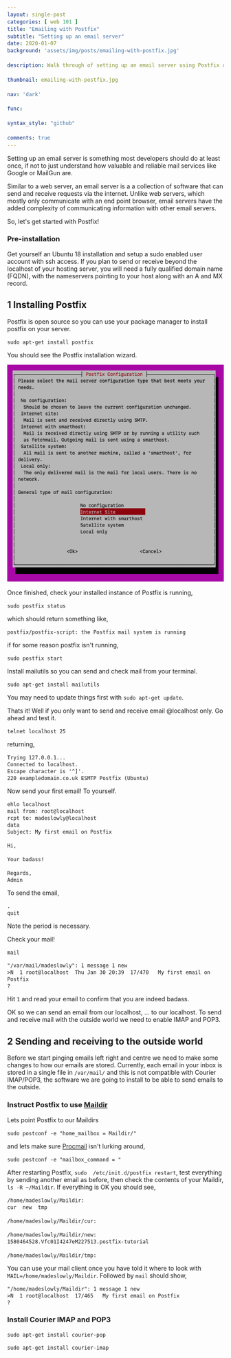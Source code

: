 ```yaml
---
layout: single-post
categories: [ web 101 ]
title: "Emailing with Postfix"
subtitle: "Setting up an email server"
date: 2020-01-07
background: 'assets/img/posts/emailing-with-postfix.jpg'

description: Walk through of setting up an email server using Postfix on an Ubuntu 18.

thumbnail: emailing-with-postfix.jpg

nav: 'dark'

func:

syntax_style: "github"

comments: true
---
```


Setting up an email server is something most developers should do at least once, if not to just understand how valuable and reliable mail services like Google or MailGun are.

Similar to a web server, an email server is a a collection of software that can send and receive requests via the internet. Unlike web servers, which mostly only communicate with an end point browser, email servers have the added complexity of communicating information with other email servers.

So, let's get started with Postfix!

### Pre-installation

Get yourself an Ubuntu 18 installation and setup a sudo enabled user account with ssh access. If you plan to send or receive beyond the localhost of your hosting server, you will need a fully qualified domain name (FQDN), with the nameservers pointing to your host along with an A and MX record.

## 1 Installing Postfix

Postfix is open source so you can use your package manager to install postfix on your server.

```console
sudo apt-get install postfix
```

You should see the Postfix installation wizard.

![Postfix splash screen](/assets/img/posts/emailing-with-postfix/postfix-splash.png)

Once finished, check your installed instance of Postfix is running,

```console
sudo postfix status
```

which should return something like,

```console
postfix/postfix-script: the Postfix mail system is running
```

if for some reason postfix isn't running,

```console
sudo postfix start
```

Install mailutils so you can send and check mail from your terminal.

```console
sudo apt-get install mailutils
```

You may need to update things first with `sudo apt-get update`.

Thats it! Well if you only want to send and receive email @localhost only. Go ahead and test it.

```console
telnet localhost 25
```

returning,

```console
Trying 127.0.0.1...
Connected to localhost.
Escape character is '^]'.
220 exampledomain.co.uk ESMTP Postfix (Ubuntu)
```

Now send your first email! To yourself.

```console
ehlo localhost
mail from: root@localhost
rcpt to: madeslowly@localhost
data
Subject: My first email on Postfix

Hi,

Your badass!

Regards,
Admin
```

To send the email,

```console
.
quit
```

Note the period is necessary.

Check your mail!

```console
mail
```

```console
"/var/mail/madeslowly": 1 message 1 new
>N  1 root@localhost  Thu Jan 30 20:39  17/470   My first email on Postfix
?
```

Hit ```1``` and read your email to confirm that you are indeed badass.

OK so we can send an email from our localhost, ... to our localhost. To send and receive mail with the outside world we need to enable IMAP and POP3.

## 2 Sending and receiving to the outside world

Before we start pinging emails left right and centre we need to make some changes to how our emails are stored. Currently, each email in your inbox is stored in a single file in `/var/mail/` and this is not compatible with Courier IMAP/POP3, the software we are going to install to be able to send emails to the outside.

### Instruct Postfix to use [Maildir](https://en.wikipedia.org/wiki/Maildir)

Lets point Postfix to our Maildirs

```console
sudo postconf -e "home_mailbox = Maildir/"
```

and lets make sure [Procmail](https://en.wikipedia.org/wiki/Procmail) isn't lurking around,

```console
sudo postconf -e "mailbox_command = "
```

After restarting Postfix, `sudo  /etc/init.d/postfix restart`, test everything by sending another email as before, then check the contents of your Maildir, `ls -R ~/Maildir`. If everything is OK you should see,

```console
/home/madeslowly/Maildir:
cur  new  tmp

/home/madeslowly/Maildir/cur:

/home/madeslowly/Maildir/new:
1580464528.Vfc01I4247eM227513.postfix-tutorial

/home/madeslowly/Maildir/tmp:
```

You can use your mail client once you have told it where to look with `MAIL=/home/madeslowly/Maildir`. Followed by `mail` should show,

```console
"/home/madeslowly/Maildir": 1 message 1 new
>N  1 root@localhost  17/465   My first email on Postfix
?
```

### Install Courier IMAP and POP3

```console
sudo apt-get install courier-pop
```

```console
sudo apt-get install courier-imap
```

